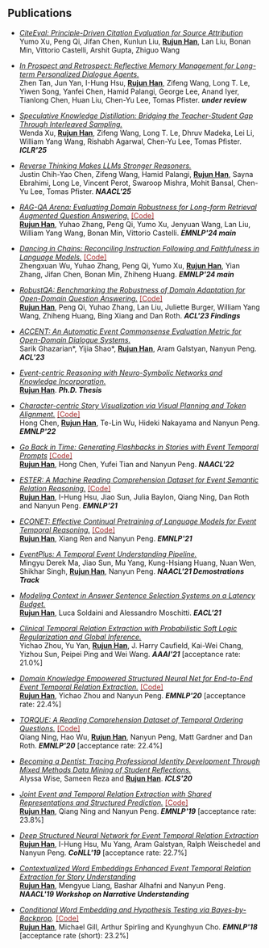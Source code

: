 <h2>Publications</h2>

- _[CiteEval: Principle-Driven Citation Evaluation for Source Attribution](https://arxiv.org/pdf/2506.01829)_ <br/>
Yumo Xu, Peng Qi, Jifan Chen, Kunlun Liu, <ins>**Rujun Han**</ins>, Lan Liu, Bonan Min, Vittorio Castelli, Arshit Gupta, Zhiguo Wang

- _[In Prospect and Retrospect: Reflective Memory Management for Long-term Personalized Dialogue Agents.](https://arxiv.org/abs/2503.08026)_ <br/>
Zhen Tan, Jun Yan, I-Hung Hsu, <ins>**Rujun Han**</ins>, Zifeng Wang, Long T. Le, Yiwen Song, Yanfei Chen, Hamid Palangi, George Lee, Anand Iyer, Tianlong Chen, Huan Liu, Chen-Yu Lee, Tomas Pfister.  _**under review**_

- _[Speculative Knowledge Distillation: Bridging the Teacher-Student Gap Through Interleaved Sampling.](https://arxiv.org/abs/2410.11325)_ <br/>
Wenda Xu, <ins>**Rujun Han**</ins>, Zifeng Wang, Long T. Le, Dhruv Madeka, Lei Li, William Yang Wang, Rishabh Agarwal, Chen-Yu Lee, Tomas Pfister. _**ICLR'25**_

- _[Reverse Thinking Makes LLMs Stronger Reasoners.](https://arxiv.org/abs/2411.19865)_ <br/>
Justin Chih-Yao Chen, Zifeng Wang, Hamid Palangi, <ins>**Rujun Han**</ins>, Sayna Ebrahimi, Long Le, Vincent Perot, Swaroop Mishra, Mohit Bansal, Chen-Yu Lee, Tomas Pfister. _**NAACL'25**_

- _[RAG-QA Arena: Evaluating Domain Robustness for Long-form Retrieval Augmented Question Answering.](https://arxiv.org/abs/2407.13998)_ [<span style="color:brown;">[Code]</span>](https://github.com/awslabs/rag-qa-arena) <br/> 
<ins>**Rujun Han**</ins>, Yuhao Zhang, Peng Qi, Yumo Xu, Jenyuan Wang, Lan Liu, William Yang Wang, Bonan Min, Vittorio Castelli. _**EMNLP'24 main**_

- _[Dancing in Chains: Reconciling Instruction Following and Faithfulness in Language Models.](https://arxiv.org/abs/2407.21417)_ [<span style="color:brown;">[Code]</span>](https://github.com/frankaging/dancing-in-chains) <br/> 
Zhengxuan Wu, Yuhao Zhang, Peng Qi, Yumo Xu, <ins>**Rujun Han**</ins>, Yian Zhang, Jifan Chen, Bonan Min, Zhiheng Huang. _**EMNLP'24 main**_

- _[RobustQA: Benchmarking the Robustness of Domain Adaptation for Open-Domain Question Answering.](https://www.amazon.science/publications/robustqa-benchmarking-the-robustness-of-domain-adaptation-for-open-domain-question-answering)_ [<span style="color:brown;">[Code]</span>](https://github.com/awslabs/robustqa-acl23) <br/> 
<ins>**Rujun Han**</ins>, Peng Qi, Yuhao Zhang, Lan Liu, Juliette Burger, William Yang Wang, Zhiheng Huang, Bing Xiang and Dan Roth. _**ACL'23 Findings**_

- _[ACCENT: An Automatic Event Commonsense Evaluation Metric for Open-Domain Dialogue Systems.](https://arxiv.org/abs/2305.07797)_ <br/> 
Sarik Ghazarian*, Yijia Shao*, <ins>**Rujun Han**</ins>, Aram Galstyan, Nanyun Peng. _**ACL'23**_

- _[Event-centric Reasoning with Neuro-Symbolic Networks and Knowledge Incorporation.](https://digitallibrary.usc.edu/asset-management/2A3BF1QKYMJLA)_ <br/> <ins>**Rujun Han**</ins>. _**Ph.D. Thesis**_

- _[Character-centric Story Visualization via Visual Planning and Token Alignment.](https://arxiv.org/abs/2210.08465)_ [<span style="color:brown;">[Code]</span>](https://github.com/sairin1202/VP-CSV) <br/> 
Hong Chen, <ins>**Rujun Han**</ins>, Te-Lin Wu, Hideki Nakayama and Nanyun Peng. _**EMNLP'22**_

- _[Go Back in Time: Generating Flashbacks in Stories with Event Temporal Prompts](https://arxiv.org/abs/2205.01898)_ [<span style="color:brown;">[Code]</span>](https://github.com/PlusLabNLP/flashback_gen) <br/> 
<ins>**Rujun Han**</ins>, Hong Chen, Yufei Tian and Nanyun Peng. _**NAACL'22**_ 

- _[ESTER: A Machine Reading Comprehension Dataset for Event Semantic Relation Reasoning.](https://arxiv.org/pdf/2104.08350.pdf)_ [<span style="color:brown;">[Code]</span>](https://github.com/PlusLabNLP/ESTER) <br/> 
<ins>**Rujun Han**</ins>, I-Hung Hsu, Jiao Sun, Julia Baylon, Qiang Ning, Dan Roth and Nanyun Peng. _**EMNLP'21**_ 

- _[ECONET: Effective Continual Pretraining of Language Models for Event Temporal Reasoning.](https://arxiv.org/abs/2012.15283)_ [<span style="color:brown;">[Code]</span>](https://github.com/PlusLabNLP/ECONET) <br/> 
<ins>**Rujun Han**</ins>, Xiang Ren and Nanyun Peng. _**EMNLP'21**_

- _[EventPlus: A Temporal Event Understanding Pipeline.](https://arxiv.org/abs/2101.04922)_ <br/>
Mingyu Derek Ma, Jiao Sun, Mu Yang, Kung-Hsiang Huang, Nuan Wen, Shikhar Singh, <ins>**Rujun Han**</ins>, Nanyun Peng. _**NAACL'21 Demostrations Track**_

- _[Modeling Context in Answer Sentence Selection Systems on a Latency Budget.](https://arxiv.org/abs/2101.12093)_ <br/>
<ins>**Rujun Han**</ins>, Luca Soldaini and Alessandro Moschitti. _**EACL'21**_

- _[Clinical Temporal Relation Extraction with Probabilistic Soft Logic Regularization and Global Inference.](https://arxiv.org/pdf/2012.08790.pdf)_ <br/>
Yichao Zhou, Yu Yan, <ins>**Rujun Han**</ins>, J. Harry Caufield, Kai-Wei Chang, Yizhou Sun, Peipei Ping and Wei Wang. _**AAAI'21**_ [acceptance rate: 21.0%]

- _[Domain Knowledge Empowered Structured Neural Net for End-to-End Event Temporal Relation Extraction.](https://arxiv.org/abs/2009.07373)_ [<span style="color:brown;">[Code]</span>](https://github.com/rujunhan/EMNLP-2020) <br/>
<ins>**Rujun Han**</ins>, Yichao Zhou and Nanyun Peng. _**EMNLP'20**_ [acceptance rate: 22.4%]

- _[TORQUE: A Reading Comprehension Dataset of Temporal Ordering Questions.](https://arxiv.org/abs/2005.00242)_ [<span style="color:brown;">[Code]</span>](https://github.com/rujunhan/TORQUE) <br/>
Qiang Ning, Hao Wu, <ins>**Rujun Han**</ins>, Nanyun Peng, Matt Gardner and Dan Roth. _**EMNLP'20**_ [acceptance rate: 22.4%]

- _[Becoming a Dentist: Tracing Professional Identity Development Through Mixed Methods Data Mining of Student Reflections.](https://repository.isls.org/handle/1/6650)_ <br/>
Alyssa Wise, Sameen Reza and <ins>**Rujun Han**</ins>. _**ICLS'20**_

- _[Joint Event and Temporal Relation Extraction with Shared Representations and Structured Prediction.](https://www.aclweb.org/anthology/D19-1041)_ [<span style="color:brown;">[Code]</span>](https://github.com/rujunhan/EMNLP-2019) <br/> 
<ins>**Rujun Han**</ins>, Qiang Ning and Nanyun Peng. _**EMNLP'19**_ [acceptance rate: 23.8%]

- _[Deep Structured Neural Network for Event Temporal Relation Extraction](https://www.aclweb.org/anthology/K19-1062)_ <br/>
<ins>**Rujun Han**</ins>, I-Hung Hsu, Mu Yang, Aram Galstyan, Ralph Weischedel and Nanyun Peng. _**CoNLL'19**_ [acceptance rate: 22.7%]

- _[Contextualized Word Embeddings Enhanced Event Temporal Relation Extraction for Story Understanding](https://arxiv.org/abs/1904.11942)_ <br/>
<ins>**Rujun Han**</ins>, Mengyue Liang, Bashar Alhafni and Nanyun Peng. _**NAACL'19 Workshop on Narrative Understanding**_

- _[Conditional Word Embedding and Hypothesis Testing via Bayes-by-Backprop](http://aclweb.org/anthology/D18-1527)._ [<span style="color:brown;">[Code]</span>](https://github.com/rujunhan/ConditionalEmbeddings) <br/>
<ins>**Rujun Han**</ins>, Michael Gill, Arthur Spirling and Kyunghyun Cho. _**EMNLP'18**_ [acceptance rate (short): 23.2%]
